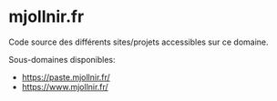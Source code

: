 # mjollnir.fr
Code source des différents sites/projets accessibles sur ce domaine.

Sous-domaines disponibles:
- https://paste.mjollnir.fr/
- https://www.mjollnir.fr/
